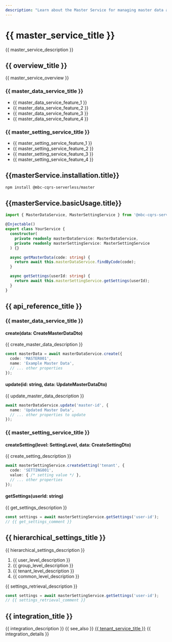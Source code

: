 ```yaml
---
description: "Learn about the Master Service for managing master data and settings in a multi-tenant environment."
---
```


# {{ master_service_title }}

{{ master_service_description }}

## {{ overview_title }}

{{ master_service_overview }}

### {{ master_data_service_title }}
- {{ master_data_service_feature_1 }}
- {{ master_data_service_feature_2 }}
- {{ master_data_service_feature_3 }}
- {{ master_data_service_feature_4 }}

### {{ master_setting_service_title }}
- {{ master_setting_service_feature_1 }}
- {{ master_setting_service_feature_2 }}
- {{ master_setting_service_feature_3 }}
- {{ master_setting_service_feature_4 }}

## {{masterService.installation.title}}

```bash
npm install @mbc-cqrs-serverless/master
```

## {{masterService.basicUsage.title}}

```typescript
import { MasterDataService, MasterSettingService } from '@mbc-cqrs-serverless/master';

@Injectable()
export class YourService {
  constructor(
    private readonly masterDataService: MasterDataService,
    private readonly masterSettingService: MasterSettingService
  ) {}

  async getMasterData(code: string) {
    return await this.masterDataService.findByCode(code);
  }

  async getSettings(userId: string) {
    return await this.masterSettingService.getSettings(userId);
  }
}
```

## {{ api_reference_title }}

### {{ master_data_service_title }}

#### create(data: CreateMasterDataDto)

{{ create_master_data_description }}

```typescript
const masterData = await masterDataService.create({
  code: 'MASTER001',
  name: 'Example Master Data',
  // ... other properties
});
```

#### update(id: string, data: UpdateMasterDataDto)

{{ update_master_data_description }}

```typescript
await masterDataService.update('master-id', {
  name: 'Updated Master Data',
  // ... other properties to update
});
```

### {{ master_setting_service_title }}

#### createSetting(level: SettingLevel, data: CreateSettingDto)

{{ create_setting_description }}

```typescript
await masterSettingService.createSetting('tenant', {
  code: 'SETTING001',
  value: { /* setting value */ },
  // ... other properties
});
```

#### getSettings(userId: string)

{{ get_settings_description }}

```typescript
const settings = await masterSettingService.getSettings('user-id');
// {{ get_settings_comment }}
```

## {{ hierarchical_settings_title }}

{{ hierarchical_settings_description }}

1. {{ user_level_description }}
2. {{ group_level_description }}
3. {{ tenant_level_description }}
4. {{ common_level_description }}

{{ settings_retrieval_description }}

```typescript
const settings = await masterSettingService.getSettings('user-id');
// {{ settings_retrieval_comment }}
```

## {{ integration_title }}

{{ integration_description }} {{ see_also }} [{{ tenant_service_title }}](./tenant-service.md) {{ integration_details }}

